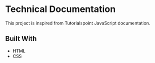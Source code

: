 # Technical Documentation

This project is inspired from Tutorialspoint JavaScript documentation.

## Built With

* HTML
* CSS